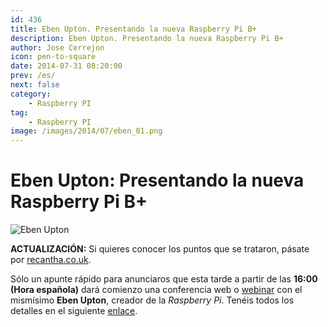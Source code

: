 ```yaml
---
id: 436
title: Eben Upton. Presentando la nueva Raspberry Pi B+
description: Eben Upton. Presentando la nueva Raspberry Pi B+
author: Jose Cerrejon
icon: pen-to-square
date: 2014-07-31 08:20:00
prev: /es/
next: false
category:
    - Raspberry PI
tag:
    - Raspberry PI
image: /images/2014/07/eben_01.png
---
```


# Eben Upton: Presentando la nueva Raspberry Pi B+

![Eben Upton](/images/2014/07/eben_01.png)

**ACTUALIZACIÓN:** Si quieres conocer los puntos que se trataron, pásate por [recantha.co.uk](https://www.recantha.co.uk/blog/?p=10576&utm_source=rss&utm_medium=rss&utm_campaign=highlights-from-the-element-14-raspberry-pi-webinar).

Sólo un apunte rápido para anunciaros que esta tarde a partir de las **16:00 (Hora española)** dará comienzo una conferencia web o [webinar](https://es.wikipedia.org/wiki/Conferencia_web) con el mismísimo **Eben Upton**, creador de la _Raspberry Pi_. Tenéis todos los detalles en el siguiente [enlace](https://www.element14.com/community/events/4117?ICID=webinar_featured).
